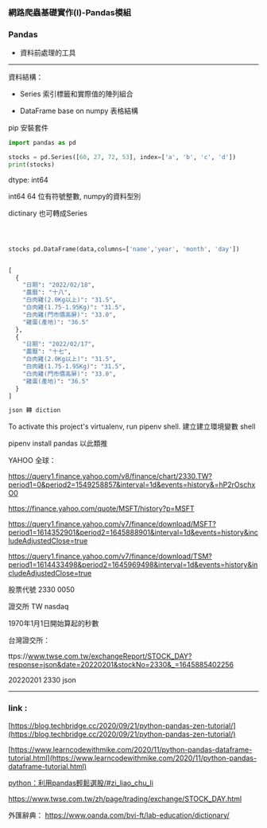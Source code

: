 ### 網路爬蟲基礎實作(I)-Pandas模組


### Pandas

* 資料前處理的工具

---

資料結構：

* Series
索引標籤和實際值的陣列組合 

* DataFrame
base on numpy 
表格結構

pip 安裝套件

```python
import pandas as pd

stocks = pd.Series([60, 27, 72, 53], index=['a', 'b', 'c', 'd'])
print(stocks)

```

dtype: int64

int64	64 位有符號整數, numpy的資料型別

dictinary 也可轉成Series

```python



stocks pd.DataFrame(data,columns=['name','year', 'month', 'day'])


[
  {
    "日期": "2022/02/18",
    "農曆": "十八",
    "白肉雞(2.0Kg以上)": "31.5",
    "白肉雞(1.75-1.95Kg)": "31.5",
    "白肉雞(門市價高屏)": "33.0",
    "雞蛋(產地)": "36.5"
  },
  {
    "日期": "2022/02/17",
    "農曆": "十七",
    "白肉雞(2.0Kg以上)": "31.5",
    "白肉雞(1.75-1.95Kg)": "31.5",
    "白肉雞(門市價高屏)": "33.0",
    "雞蛋(產地)": "36.5"
  }
]

json 轉 diction


```


To activate this project's virtualenv, run pipenv shell.
建立建立環境變數 shell

pipenv install pandas 以此類推


YAHOO 全球：

https://query1.finance.yahoo.com/v8/finance/chart/2330.TW?period1=0&period2=1549258857&interval=1d&events=history&=hP2rOschxO0

https://finance.yahoo.com/quote/MSFT/history?p=MSFT

https://query1.finance.yahoo.com/v7/finance/download/MSFT?period1=1614352901&period2=1645888901&interval=1d&events=history&includeAdjustedClose=true


https://query1.finance.yahoo.com/v7/finance/download/TSM?period1=1614433498&period2=1645969498&interval=1d&events=history&includeAdjustedClose=true


股票代號 2330 0050

證交所 TW nasdaq


1970年1月1日開始算起的秒數


台灣證交所：

ttps://www.twse.com.tw/exchangeReport/STOCK_DAY?response=json&date=20220201&stockNo=2330&_=1645885402256

20220201 2330 json




---


### link : 

[https://blog.techbridge.cc/2020/09/21/python-pandas-zen-tutorial/](https://blog.techbridge.cc/2020/09/21/python-pandas-zen-tutorial/)

[https://www.learncodewithmike.com/2020/11/python-pandas-dataframe-tutorial.html](https://www.learncodewithmike.com/2020/11/python-pandas-dataframe-tutorial.html)

[python：利用pandas輕鬆選股/#zi_liao_chu_li](https://www.finlab.tw/python%EF%BC%9A%E5%88%A9%E7%94%A8pandas%E8%BC%95%E9%AC%86%E9%81%B8%E8%82%A1/#zi_liao_chu_li)

https://www.twse.com.tw/zh/page/trading/exchange/STOCK_DAY.html


外匯辭典：
https://www.oanda.com/bvi-ft/lab-education/dictionary/


